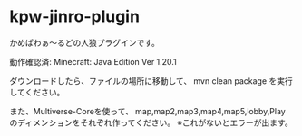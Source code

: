 # kpw-jinro-plugin
かめぱわぁ〜るどの人狼プラグインです。

動作確認済:
Minecraft: Java Edition
Ver 1.20.1

ダウンロードしたら、ファイルの場所に移動して、
mvn clean package
を実行してください。

また、Multiverse-Coreを使って、
map,map2,map3,map4,map5,lobby,Play
のディメンションをそれぞれ作ってください。
※これがないとエラーが出ます。
